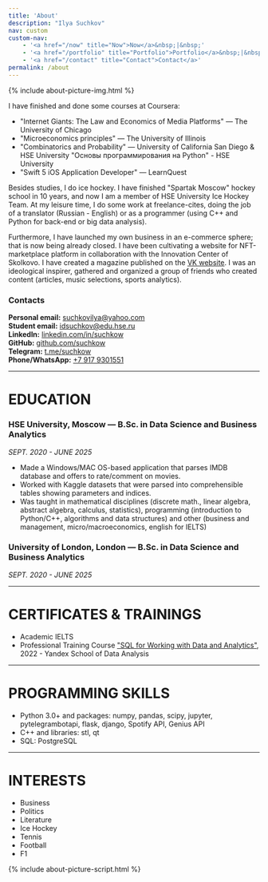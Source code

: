 ```yaml
---
title: 'About'
description: "Ilya Suchkov"
nav: custom
custom-nav: 
    - '<a href="/now" title="Now">Now</a>&nbsp;|&nbsp;'
    - '<a href="/portfolio" title="Portfolio">Portfolio</a>&nbsp;|&nbsp;'
    - '<a href="/contact" title="Contact">Contact</a>'
permalink: /about
---
```



{% include about-picture-img.html %}

I have finished and done some courses at Coursera:
- "Internet Giants: The Law and Economics of Media Platforms" — The University of Chicago
- "Microeconomics principles" — The University of Illinois
- "Combinatorics and Probability" — University of California San Diego & HSE University "Основы программирования на Python" - HSE University
- "Swift 5 iOS Application Developer" — LearnQuest

Besides studies, I do ice hockey. I have finished "Spartak Moscow" hockey school in 10 years, and now I am a member of HSE University Ice Hockey Team.
At my leisure time, I do some work at freelance-cites, doing the job of a translator (Russian - English) or as a programmer (using C++ and Python for back-end or big data analysis).

Furthermore, I have launched my own business in an e-commerce sphere; that is now being already closed. I have been cultivating a website for NFT-marketplace platform in collaboration with the Innovation Center of Skolkovo. I have created a magazine published on the [VK website](https://vk.com/thewhatyellow). I was an ideological inspirer, gathered and organized a group of friends who created content (articles, music selections, sports analytics).

### Contacts
**Personal email:** [suchkovilya@yahoo.com](mailto:suchkovilya@yahoo.com)<br/>
**Student email:** [idsuchkov@edu.hse.ru](mailto:idsuchkov@edu.hse.ru)<br/>
**LinkedIn:** [linkedin.com/in/suchkow](https://www.linkedin.com/in/suchkow)<br/>
**GitHub:** [github.com/suchkow](https://github.com/suchkow)<br/>
**Telegram:** [t.me/suchkow](https://t.me/suchkow)<br/>
**Phone/WhatsApp:** [+7 917 9301551](tel:+79179301551)<br/>

---

# EDUCATION
### HSE University, Moscow — B.Sc. in Data Science and Business Analytics
*SEPT. 2020 - JUNE 2025*
- Made a Windows/MAC OS-based application that parses IMDB database and offers to rate/comment on movies.
- Worked with Kaggle datasets that were parsed into comprehensible tables showing parameters and indices.
- Was taught in mathematical disciplines (discrete math., linear algebra, abstract algebra, calculus, statistics), programming (introduction to Python/C++, algorithms and data structures) and other (business and management, micro/macroeconomics, english for IELTS)

### University of London, London — B.Sc. in Data Science and Business Analytics
*SEPT. 2020 - JUNE 2025*

---

# CERTIFICATES & TRAININGS
- Academic IELTS
- Professional Training Course ["SQL for Working with Data and Analytics"](https://github.com/suchkow/suchkow.github.io/blob/main/docs/assets/2191271149588794425ilya_suchkov_20222sql00034.pdf), 2022 - Yandex School of Data Analysis

---

# PROGRAMMING SKILLS
- Python 3.0+ and packages: numpy, pandas, scipy, jupyter, pytelegrambotapi, flask, django, Spotify API, Genius API
- C++ and libraries: stl, qt
- SQL: PostgreSQL

---

# INTERESTS
- Business
- Politics
- Literature
- Ice Hockey
- Tennis
- Football
- F1

{% include about-picture-script.html %}